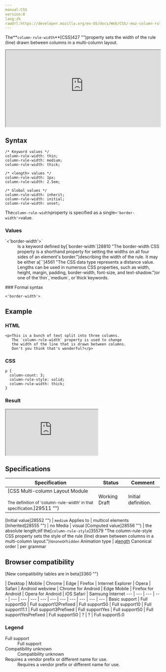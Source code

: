 ```yaml
---
manual:CSS
version:0
lang:zh
rawUrl:https://developer.mozilla.org/en-US/docs/Web/CSS/-moz-column-rule-width
---
```






The**`column-rule-width`**[CSS]427 "")property sets the width of the rule (line) drawn between columns in a multi-column layout.

<iframe src='https://interactive-examples.mdn.mozilla.net/pages/css/column-rule-width.html' width='100%' height='250'></iframe>

## Syntax<a name="Syntax"></a>

```
/* Keyword values */
column-rule-width: thin;
column-rule-width: medium;
column-rule-width: thick;

/* <length> values */
column-rule-width: 1px;
column-rule-width: 2.5em;

/* Global values */
column-rule-width: inherit;
column-rule-width: initial;
column-rule-width: unset;
```


The`column-rule-width`property is specified as a single`<'border-width'>`value.


### Values<a name="Values"></a>
<dl><dt id=''>`<'border-width'>`</dt><dd>Is a keyword defined by[`border-width`]28810 "The border-width CSS property is a shorthand property for setting the widths on all four sides of an element's border.")describing the width of the rule. It may be either a[`<length>`]4561 "The <length> CSS data type represents a distance value. Lengths can be used in numerous CSS properties, such as width, height, margin, padding, border-width, font-size, and text-shadow.")or one of the`thin`,`medium`, or`thick`keywords.</dd></dl>
### Formal syntax<a name="Formal_syntax"></a>

```
<'border-width'>

```

## Example<a name="Example"></a>

### HTML<a name="HTML"></a>

```
<p>This is a bunch of text split into three columns.
   The `column-rule-width` property is used to change
   the width of the line that is drawn between columns.
   Don't you think that's wonderful?</p>
```

### CSS<a name="CSS"></a>

```
p {
  column-count: 3;
  column-rule-style: solid;
  column-rule-width: thick;
}
```

### Result<a name="Result"></a>


<iframe src='https://mdn.mozillademos.org/en-US/docs/Web/CSS/column-rule-width$samples/Example?revision=1356474' width='null' height='null'></iframe>



## Specifications<a name="Specifications"></a>

Specification | Status | Comment 
 ---  |  ---  |  ---  | 
[CSS Multi-column Layout Module<br></br><small>The definition of &#39;column-rule-width&#39; in that specification.</small>]29511 "") | Working Draft | Initial definition. 


[Initial value]28552 "") | `medium` 
Applies to | multicol elements 
[Inherited]28555 "") | no 
Media | visual 
[Computed value]28556 "") | the absolute length;`0`if the[`column-rule-style`]35579 "The column-rule-style CSS property sets the style of the rule (line) drawn between columns in a multi-column layout.")is`none`or`hidden` 
Animation type | a[length](%4561#Interpolation "Values of the <length> CSS data type are interpolated as real, floating-point numbers.") 
Canonical order | per grammar 


## Browser compatibility<a name="Browser_compatibility"></a>
[New compatibility tables are in beta<i></i>]3360 "")

 | <abbr>Desktop<i></i></abbr> | <abbr>Mobile<i></i></abbr> 
 | <abbr>Chrome<i></i></abbr> | <abbr>Edge<i></i></abbr> | <abbr>Firefox<i></i></abbr> | <abbr>Internet Explorer<i></i></abbr> | <abbr>Opera<i></i></abbr> | <abbr>Safari<i></i></abbr> | <abbr>Android webview<i></i></abbr> | <abbr>Chrome for Android<i></i></abbr> | <abbr>Edge Mobile<i></i></abbr> | <abbr>Firefox for Android<i></i></abbr> | <abbr>Opera for Android<i></i></abbr> | <abbr>iOS Safari<i></i></abbr> | <abbr>Samsung Internet<i></i></abbr> 
 ---  |  ---  |  ---  |  ---  |  ---  |  ---  |  ---  |  ---  |  ---  |  ---  |  ---  |  ---  |  ---  |  ---  | 
Basic support | <abbr>Full support</abbr>50 | <abbr>Full support</abbr>12<abbr>Prefixed<i></i></abbr> | <abbr>Full support</abbr>50 | <abbr>Full support</abbr>10 | <abbr>Full support</abbr>11.1 | <abbr>Full support</abbr>3<abbr>Prefixed<i></i></abbr> | <abbr>Full support</abbr>Yes | <abbr>Full support</abbr>50 | <abbr>Full support</abbr>Yes<abbr>Prefixed<i></i></abbr> | <abbr>Full support</abbr>50 | <abbr>?</abbr> | <abbr>?</abbr> | <abbr>Full support</abbr>5.0 


### Legend<a name="Legend"></a>
<dl><dt id=''><abbr>Full support</abbr></dt><dd>Full support</dd><dt id=''><abbr>Compatibility unknown</abbr></dt><dd>Compatibility unknown</dd><dt id=''><abbr>Requires a vendor prefix or different name for use.<i></i></abbr></dt><dd>Requires a vendor prefix or different name for use.</dd></dl>



